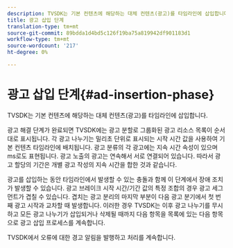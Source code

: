 ```yaml
---
description: TVSDK는 기본 컨텐츠에 해당하는 대체 컨텐츠(광고)를 타임라인에 삽입합니다.
title: 광고 삽입 단계
translation-type: tm+mt
source-git-commit: 89bdda1d4bd5c126f19ba75a819942df901183d1
workflow-type: tm+mt
source-wordcount: '217'
ht-degree: 0%

---
```



# 광고 삽입 단계{#ad-insertion-phase}

TVSDK는 기본 컨텐츠에 해당하는 대체 컨텐츠(광고)를 타임라인에 삽입합니다.

광고 해결 단계가 완료되면 TVSDK에는 광고 분할로 그룹화된 광고 리소스 목록이 순서대로 표시됩니다. 각 광고 나누기는 밀리초 단위로 표시되는 시작 시간 값을 사용하여 기본 컨텐츠 타임라인에 배치됩니다. 광고 분류의 각 광고에는 지속 시간 속성이 있으며 ms로도 표현됩니다. 광고 노출의 광고는 연속해서 서로 연결되어 있습니다. 따라서 광고 할당의 기간은 개별 광고 작성의 지속 시간을 합한 것과 같습니다.

광고를 삽입하는 동안 타임라인에서 발생할 수 있는 충돌과 함께 이 단계에서 장애 조치가 발생할 수 있습니다. 광고 브레이크 시작 시간/기간 값의 특정 조합의 경우 광고 세그먼트가 겹칠 수 있습니다. 겹치는 광고 분리의 마지막 부분이 다음 광고 분기에서 첫 번째 광고 시작과 교차할 때 발생합니다. 이러한 경우 TVSDK는 이후 광고 나누기를 무시하고 모든 광고 나누기가 삽입되거나 삭제될 때까지 다음 항목을 목록에 있는 다음 항목으로 광고 삽입 프로세스를 계속합니다.

TVSDK에서 오류에 대한 경고 알림을 발행하고 처리를 계속합니다.
